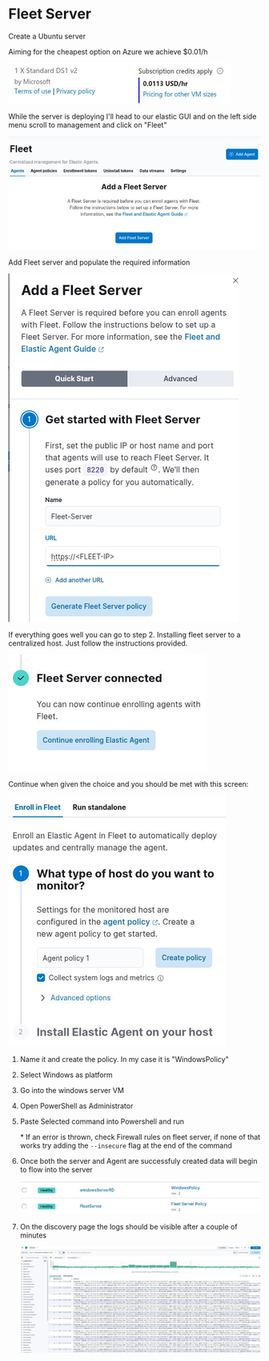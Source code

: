 # Fleet Server

Create a Ubuntu server

Aiming for the cheapest option on Azure we achieve $0.01/h

![FleetPrice](/images/fleetCost.jpg)

While the server is deploying I'll head to our elastic GUI and on the left side menu scroll to management and click on "Fleet"

![fleetElastic](/images/fleetElastic.jpg)

Add Fleet server and populate the required information

![Fleetsetup](/images/fleetFirstStepSetup.jpg)

If everything goes well you can go to step 2. Installing fleet server to a centralized host.
Just follow the instructions provided.

![success](/images/fleetSecondSuccessStepSetup.jpg)

Continue when given the choice and you should be met with this screen:

![thirdSetup](/images/fleetThirdStepSetup.jpg)

1. Name it and create the policy. In my case it is "WindowsPolicy"
2. Select Windows as platform
3. Go into the windows server VM
4. Open PowerShell as Administrator
5. Paste Selected command into Powershell and run

   \* If an error is thrown, check Firewall rules on fleet server, if none of that works try adding the `--insecure` flag at the end of the command

6. Once both the server and Agent are successfuly created data will begin to flow into the server

   ![HealthyFleet](/images/HealthyFleet.jpg)

7. On the discovery page the logs should be visible after a couple of minutes

   ![logs](/images/logs.jpg)
